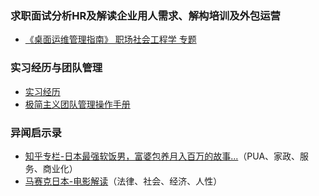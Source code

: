 ### 求职面试分析HR及解读企业用人需求、解构培训及外包运营

* [《桌面运维管理指南》 职场社会工程学 专题](https://hoochanlon.github.io/helpdesk-guide)

### 实习经历与团队管理

* [实习经历](https://github.com/lazyparser/survivial-manual-for-interns/blob/master/article)
* [极简主义团队管理操作手册](https://github.com/lazyparser/minimalist-team-leader)

### 异闻启示录

* [知乎专栏-日本最强软饭男，富婆包养月入百万的故事...](https://zhuanlan.zhihu.com/p/146547991)（PUA、家政、服务、商业化）
* [马赛克日本-电影解读](https://zhuanlan.zhihu.com/p/102478772)（法律、社会、经济、人性）

